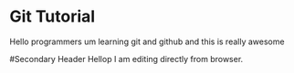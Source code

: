 # Git Tutorial 

Hello programmers um learning git and github and this is really awesome

#Secondary Header 
Hellop I am editing directly from browser.
